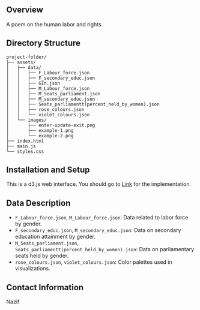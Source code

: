 
## Overview
A poem on the human labor and rights.

## Directory Structure
```plaintext
project-folder/
├── assets/
│   ├── data/
│   │   ├── F_Labour_force.json
│   │   ├── F_secondary_educ.json
│   │   ├── GIn.json
│   │   ├── M_Labour_force.json
│   │   ├── M_Seats_parliament.json
│   │   ├── M_secondary_educ.json
│   │   ├── Seats_parliamentt(percent_held_by_women).json
│   │   ├── rose_colours.json
│   │   └── violet_colours.json
│   └── images/
│       ├── enter-update-exit.png
│       ├── example-1.png
│       └── example-2.png
├── index.html
├── main.js
└── styles.css
```

## Installation and Setup
This is a d3.js web interface. You should go to [Link](https://nazif5.github.io/) for the implementation.

## Data Description
- `F_Labour_force.json`, `M_Labour_force.json`: Data related to labor force by gender.
- `F_secondary_educ.json`, `M_secondary_educ.json`: Data on secondary education attainment by gender.
- `M_Seats_parliament.json`, `Seats_parliamentt(percent_held_by_women).json`: Data on parliamentary seats held by gender.
- `rose_colours.json`, `violet_colours.json`: Color palettes used in visualizations.


## Contact Information
Nazif

